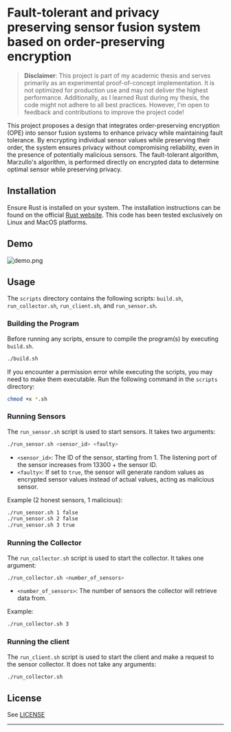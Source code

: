 # Fault-tolerant and privacy preserving sensor fusion system based on order-preserving encryption
> **Disclaimer**: This project is part of my academic thesis and serves primarily as an experimental proof-of-concept implementation. It is not optimized for production use and may not deliver the highest performance. Additionally, as I learned Rust during my thesis, the code might not adhere to all best practices. However, I'm open to feedback and contributions to improve the project code!

This project proposes a design that integrates order-preserving encryption (OPE) into sensor fusion systems to enhance privacy while maintaining fault tolerance.  By encrypting individual sensor values while preserving their order, the system ensures privacy without compromising reliability, even in the presence of potentially malicious sensors. The fault-tolerant algorithm, Marzullo's algorithm, is performed directly on encrypted data to determine optimal sensor while preserving privacy. 


## Installation
Ensure Rust is installed on your system. The installation instructions can be found on the official [Rust website](https://www.rust-lang.org/tools/install). This code has been tested exclusively on Linux and MacOS platforms. 

## Demo
![demo.png](demo.png)

## Usage

The `scripts` directory contains the following scripts: `build.sh`, `run_collector.sh`, `run_client.sh`, and `run_sensor.sh`.

### Building the Program

Before running any scripts, ensure to compile the program(s) by executing `build.sh`.

```bash
./build.sh
```

If you encounter a permission error while executing the scripts, you may need to make them executable. Run the following command in the `scripts` directory:

```bash
chmod +x *.sh
```


### Running Sensors

The `run_sensor.sh` script is used to start sensors. It takes two arguments:

```bash
./run_sensor.sh <sensor_id> <faulty>
```

- `<sensor_id>`: The ID of the sensor, starting from 1. The listening port of the sensor increases from 13300 + the sensor ID.
- `<faulty>`: If set to `true`, the sensor will generate random values as encrypted sensor values instead of actual values, acting as malicious sensor.

Example (2 honest sensors, 1 malicious):

```bash
./run_sensor.sh 1 false
./run_sensor.sh 2 false
./run_sensor.sh 3 true
```

### Running the Collector

The `run_collector.sh` script is used to start the collector. It takes one argument:

```bash
./run_collector.sh <number_of_sensors>
```

- `<number_of_sensors>`: The number of sensors the collector will retrieve data from.

Example:

```bash
./run_collector.sh 3
```
### Running the client

The `run_client.sh` script is used to start the client and make a request to the sensor collector. It does not take any arguments:

```bash
./run_collector.sh
```

## License
See [LICENSE](LICENSE)

---
